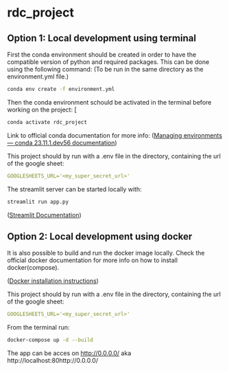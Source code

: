 # rdc_project

## Option 1: Local development using terminal
First the conda environment should be created in order to have the compatible version of python and required packages. This can be done using the following command: (To be run in the same directory as the environment.yml file.)

```sh
conda env create -f environment.yml
```

Then the conda environment schould be activated in the terminal before working on the project:
[

```sh
conda activate rdc_project
```

Link to official conda documentation for more info:
([Managing environments &#8212; conda 23.11.1.dev56 documentation](https://docs.conda.io/projects/conda/en/latest/user-guide/tasks/manage-environments.html))

This project should by run with a .env file in the directory, containing the url of the google sheet:

```yml
GOOGLESHEETS_URL='<my_super_secret_url>'
```

The streamlit server can be started locally with:

```python
streamlit run app.py
```
([Streamlit Documentation](https://docs.streamlit.io/))

## Option 2: Local development using docker
It is also possible to build and run the docker image locally. Check the official docker documentation for more info on how to install docker(compose).

([Docker installation instructions](https://docs.docker.com/compose/install/))

This project should by run with a .env file in the directory, containing the url of the google sheet:

```yml
GOOGLESHEETS_URL='<my_super_secret_url>'
```

From the terminal run:
``` sh
docker-compose up -d --build
```

The app can be acces on http://0.0.0.0/ aka http://localhost:80http://0.0.0.0/